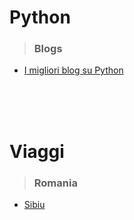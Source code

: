 # Python
> ### Blogs
  * [I migliori blog su Python](python\i_migliori_blog_su_python.md)

<br>
<br>
<br>

# Viaggi
> ### Romania
   * [Sibiu](viaggi\romania\sibiu\sibiu.md)
